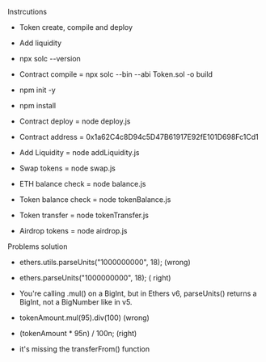 Instrcutions

- Token create, compile and deploy
- Add liquidity

- npx solc --version
- Contract compile = npx solc --bin --abi Token.sol -o build
- npm init -y
- npm install
- Contract deploy = node deploy.js
- Contract address = 0x1a62C4c8D94c5D47B61917E92fE101D698Fc1Cd1
- Add Liquidity = node addLiquidity.js
- Swap tokens = node swap.js
- ETH balance check = node balance.js
- Token balance check = node tokenBalance.js
- Token transfer = node tokenTransfer.js
- Airdrop tokens = node airdrop.js


Problems solution

- ethers.utils.parseUnits("1000000000", 18); (wrong)
- ethers.parseUnits("1000000000", 18); ( right)

- You're calling .mul() on a BigInt, but in Ethers v6, parseUnits() returns a BigInt, not a BigNumber like in v5.
- tokenAmount.mul(95).div(100) (wrong)
- (tokenAmount * 95n) / 100n; (right)


- it's missing the transferFrom() function

